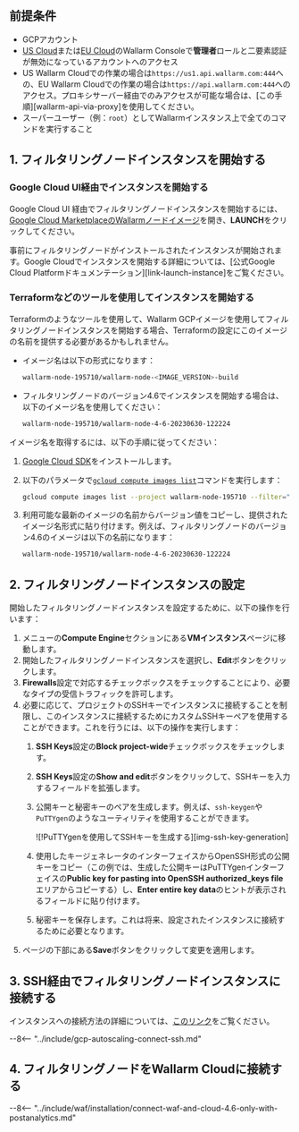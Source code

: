 ## 前提条件

* GCPアカウント
* [US Cloud](https://us1.my.wallarm.com/)または[EU Cloud](https://my.wallarm.com/)のWallarm Consoleで**管理者**ロールと二要素認証が無効になっているアカウントへのアクセス
* US Wallarm Cloudでの作業の場合は`https://us1.api.wallarm.com:444`への、EU Wallarm Cloudでの作業の場合は`https://api.wallarm.com:444`へのアクセス。プロキシサーバー経由でのみアクセスが可能な場合は、[この手順][wallarm-api-via-proxy]を使用してください。
* スーパーユーザー（例：`root`）としてWallarmインスタンス上で全てのコマンドを実行すること

## 1. フィルタリングノードインスタンスを開始する

### Google Cloud UI経由でインスタンスを開始する

Google Cloud UI 経由でフィルタリングノードインスタンスを開始するには、[Google Cloud MarketplaceのWallarmノードイメージ](https://console.cloud.google.com/launcher/details/wallarm-node-195710/wallarm-node)を開き、**LAUNCH**をクリックしてください。

事前にフィルタリングノードがインストールされたインスタンスが開始されます。Google Cloudでインスタンスを開始する詳細については、[公式Google Cloud Platformドキュメンテーション][link-launch-instance]をご覧ください。

### Terraformなどのツールを使用してインスタンスを開始する

Terraformのようなツールを使用して、Wallarm GCPイメージを使用してフィルタリングノードインスタンスを開始する場合、Terraformの設定にこのイメージの名前を提供する必要があるかもしれません。

* イメージ名は以下の形式になります：

    ```bash
    wallarm-node-195710/wallarm-node-<IMAGE_VERSION>-build
    ```
* フィルタリングノードのバージョン4.6でインスタンスを開始する場合は、以下のイメージ名を使用してください：

    ```bash
    wallarm-node-195710/wallarm-node-4-6-20230630-122224
    ```

イメージ名を取得するには、以下の手順に従ってください：

1. [Google Cloud SDK](https://cloud.google.com/sdk/docs/install)をインストールします。
2. 以下のパラメータで[`gcloud compute images list`](https://cloud.google.com/sdk/gcloud/reference/compute/images/list)コマンドを実行します：

    ```bash
    gcloud compute images list --project wallarm-node-195710 --filter="name~'wallarm-node-4-6-*'" --no-standard-images
    ```
3. 利用可能な最新のイメージの名前からバージョン値をコピーし、提供されたイメージ名形式に貼り付けます。例えば、フィルタリングノードのバージョン4.6のイメージは以下の名前になります：

    ```bash
    wallarm-node-195710/wallarm-node-4-6-20230630-122224
    ```

## 2. フィルタリングノードインスタンスの設定

開始したフィルタリングノードインスタンスを設定するために、以下の操作を行います：

1. メニューの**Compute Engine**セクションにある**VMインスタンス**ページに移動します。
2. 開始したフィルタリングノードインスタンスを選択し、**Edit**ボタンをクリックします。
3. **Firewalls**設定で対応するチェックボックスをチェックすることにより、必要なタイプの受信トラフィックを許可します。
4. 必要に応じて、プロジェクトのSSHキーでインスタンスに接続することを制限し、このインスタンスに接続するためにカスタムSSHキーペアを使用することができます。これを行うには、以下の操作を実行します：
   1. **SSH Keys**設定の**Block project-wide**チェックボックスをチェックします。
   2. **SSH Keys**設定の**Show and edit**ボタンをクリックして、SSHキーを入力するフィールドを拡張します。
   3. 公開キーと秘密キーのペアを生成します。例えば、`ssh-keygen`や`PuTTYgen`のようなユーティリティを使用することができます。

        ![!PuTTYgenを使用してSSHキーを生成する][img-ssh-key-generation]

   4. 使用したキージェネレータのインターフェイスからOpenSSH形式の公開キーをコピー（この例では、生成した公開キーはPuTTYgenインターフェイスの**Public key for pasting into OpenSSH authorized_keys file**エリアからコピーする）し、**Enter entire key data**のヒントが表示されるフィールドに貼り付けます。
   5. 秘密キーを保存します。これは将来、設定されたインスタンスに接続するために必要となります。
5. ページの下部にある**Save**ボタンをクリックして変更を適用します。

## 3. SSH経由でフィルタリングノードインスタンスに接続する

インスタンスへの接続方法の詳細については、[このリンク](https://cloud.google.com/compute/docs/instances/connecting-to-instance)をご覧ください。

--8<-- "../include/gcp-autoscaling-connect-ssh.md"

## 4. フィルタリングノードをWallarm Cloudに接続する

--8<-- "../include/waf/installation/connect-waf-and-cloud-4.6-only-with-postanalytics.md"
